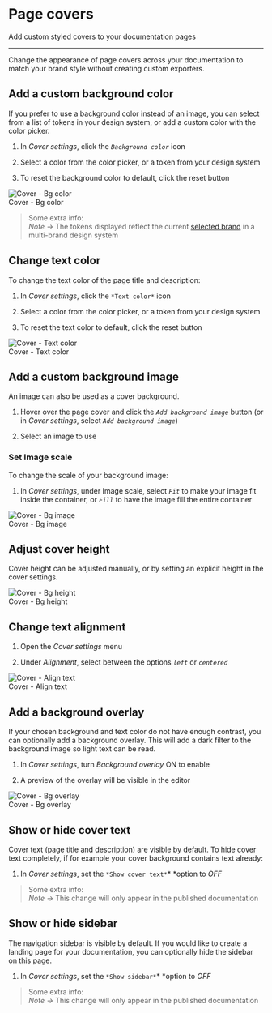 
# Page covers

Add custom styled covers to your documentation pages

---

Change the appearance of page covers across your documentation to match your brand style without creating custom exporters. 

## Add a custom background color

If you prefer to use a background color instead of an image, you can select from a list of tokens in your design system, or add a custom color with the color picker.

1. In *Cover settings*, click the *`Background color`* icon

1. Select a color from the color picker, or a token from your design system

1. To reset the background color to default, click the reset button

  
![Cover - Bg color](https://studio-assets.supernova.io/design-systems/6475/44252eab-26df-41f1-80d0-9fdc73e13508.png?Expires=1972252800&Policy=eyJTdGF0ZW1lbnQiOlt7IlJlc291cmNlIjoiaHR0cHM6Ly9zdHVkaW8tYXNzZXRzLnN1cGVybm92YS5pby9kZXNpZ24tc3lzdGVtcy82NDc1LzQ0MjUyZWFiLTI2ZGYtNDFmMS04MGQwLTlmZGM3M2UxMzUwOC5wbmciLCJDb25kaXRpb24iOnsiRGF0ZUxlc3NUaGFuIjp7IkFXUzpFcG9jaFRpbWUiOjE5NzIyNTI4MDB9fX1dfQ__&Signature=GAuTypZHQuF3hTbCSNQyuuMg-G6SoX~u1sU0j794irBRSxvoUUUH9ZJHAWZDzuFX5ZNrYf2fHMMkbGdE0KDkaLtaLg4P5gpxcqbG1UkwEuenYpLSxcLMSmt-KAC33uCS7ok9aQYSXdGnU7lFJE-E-1k-VEtc8a~NDvGVFVRMQDOhWu1fXKRm-wZyxdQHf6dc4HtqYEGt9FTTs1-LELqTByYlcBrLdOw5p19rPmSs~kri-o6CkK1EXA7krvwjiYpQcS2hqUeW5SaTlgBayYyzTNM0IWChWf2rYQl8C3HbikI1JG5R-pIAmew1wsL5VacyTP-11DxHuDKflzcnbcLNCw__&Key-Pair-Id=APKAJGK34LCCAUR7N6LA)  
Cover - Bg color  


> Some extra info:  
> *Note ->* The tokens displayed reflect the current [selected brand](https://learn.supernova.io/latest/documentation/using-brands.html#set-the-selected-brand) in a multi-brand design system

## Change text color

To change the text color of the page title and description:

1. In *Cover settings*, click the `*Text color*` icon

1. Select a color from the color picker, or a token from your design system

1. To reset the text color to default, click the reset button

  
![Cover - Text color](https://studio-assets.supernova.io/design-systems/6475/6d1fc3b8-26e3-4cc8-a49f-24a60c3bd294.png?Expires=1972252800&Policy=eyJTdGF0ZW1lbnQiOlt7IlJlc291cmNlIjoiaHR0cHM6Ly9zdHVkaW8tYXNzZXRzLnN1cGVybm92YS5pby9kZXNpZ24tc3lzdGVtcy82NDc1LzZkMWZjM2I4LTI2ZTMtNGNjOC1hNDlmLTI0YTYwYzNiZDI5NC5wbmciLCJDb25kaXRpb24iOnsiRGF0ZUxlc3NUaGFuIjp7IkFXUzpFcG9jaFRpbWUiOjE5NzIyNTI4MDB9fX1dfQ__&Signature=DL6Sbuxsl-O6zEH1yurK8PSpYJ~jH1jqRDCaRFnHBX4gQRO6qEPEjBpaASzuwA2jcJvYpnbMG42jJtDIpewc~zZtYZqHCgacZ-aOSrw5UKPahvHfcqstVPsxG85nJJ5lB7Aw3aJ6C7GrIAJzp4gBoa~9PIZM4o6diMITyoG4AWoiyPtlFuT1bOQNxKXQAId62G1ENR5gzpyF1NLHgRGdMgbTyjCiw83qAQi824rLRKiaTPKRtQ3dcCh-3Duh-I6X605JFhtg8Y-NaMFzmueldMdFs8qoy3ogMHQ5Il8KNlECe3yllIW0C8mNjlIPl~iCtQleAAikng2hNWLa7A59Xg__&Key-Pair-Id=APKAJGK34LCCAUR7N6LA)  
Cover - Text color  


## Add a custom background image

An image can also be used as a cover background. 

1. Hover over the page cover and click the *`Add background image`* button (or in *Cover settings*, select *`Add background image`*)

1. Select an image to use

### Set Image scale

To change the scale of your background image:

1. In *Cover settings*, under Image scale, select *`Fit`* to make your image fit inside the container, or *`Fill`* to have the image fill the entire container 

  
![Cover - Bg image](https://studio-assets.supernova.io/design-systems/6475/a1fe30be-b5d0-4103-98e6-ccb0b94cd21d.png?Expires=1972252800&Policy=eyJTdGF0ZW1lbnQiOlt7IlJlc291cmNlIjoiaHR0cHM6Ly9zdHVkaW8tYXNzZXRzLnN1cGVybm92YS5pby9kZXNpZ24tc3lzdGVtcy82NDc1L2ExZmUzMGJlLWI1ZDAtNDEwMy05OGU2LWNjYjBiOTRjZDIxZC5wbmciLCJDb25kaXRpb24iOnsiRGF0ZUxlc3NUaGFuIjp7IkFXUzpFcG9jaFRpbWUiOjE5NzIyNTI4MDB9fX1dfQ__&Signature=JJrg9emtGniO9gAtN4CN6l1e-EJdWBNufnkli3A~F2odcDwZSExAQ8lh74CLpGj4m6vxUeyP4Jk9Sx5GSdvC7ez68oIdZK1vrLM-L0mKIXFdRZVjQzIfeK8g3dMITjF1ZCbbOG7rQboJkukAennhzXb4uONHHEXoCWPMGixQ7exKLcwfYW4E7QvELompafdvIeUmzFpOdrFNi8cvqgIjFAyH2xJe8ZSeD36myNOK3LbqUv7rT7jhmb6slBI4pRm98QbWLSTFWgOEf4iEkq~aKLTtfY137oUX-Tgl7Ch4Ni8yV3NFPhlIlH~-kG7aXLykQRb1c4PbYeLnLmHFYTGmSA__&Key-Pair-Id=APKAJGK34LCCAUR7N6LA)  
Cover - Bg image  


## Adjust cover height

Cover height can be adjusted manually, or by setting an explicit height in the cover settings.

  
![Cover - Bg height](https://studio-assets.supernova.io/design-systems/6475/86dd6c5a-97e1-43c0-86b5-05cd99ead1b1.png?Expires=1972252800&Policy=eyJTdGF0ZW1lbnQiOlt7IlJlc291cmNlIjoiaHR0cHM6Ly9zdHVkaW8tYXNzZXRzLnN1cGVybm92YS5pby9kZXNpZ24tc3lzdGVtcy82NDc1Lzg2ZGQ2YzVhLTk3ZTEtNDNjMC04NmI1LTA1Y2Q5OWVhZDFiMS5wbmciLCJDb25kaXRpb24iOnsiRGF0ZUxlc3NUaGFuIjp7IkFXUzpFcG9jaFRpbWUiOjE5NzIyNTI4MDB9fX1dfQ__&Signature=jCCqjbbBLuPzXU51eZ-QmHIUP1Oi1uhp-kBYMnsTgaCdS74Vpdx-d4Bq9-eVeXLGCTNdVuciB5n2XPbANXxm5TDnvQCDwrqNLogAfx0XvAzAW-I~PK6MVYHDmhVeUnty0PVsBbX8vgAOTafe0~oJKk9eR72swksIQvb2L73ybu3pdl-MudWVr0ACfHvemyzPNj44kco4gzGSwHqYLQvZMYDW8er7yrpaLbM-NvPe3EBPr01F9vWqxjCJ39wvRFYxDXqq~G-v-e8mx1LYqm5dSbWKqzTBo6yxBsqmUNd~M-RqKjn5UdX-k7qyiBARR5z8qVaGp8GyKyjO68Tjyvv1HA__&Key-Pair-Id=APKAJGK34LCCAUR7N6LA)  
Cover - Bg height  


## Change text alignment

1. Open the *Cover settings* menu

1. Under *Alignment*, select between the options *`left`* or *`centered`*

  
![Cover - Align text](https://studio-assets.supernova.io/design-systems/6475/f31cddde-c042-49ac-8118-406bb41aa972.png?Expires=1972252800&Policy=eyJTdGF0ZW1lbnQiOlt7IlJlc291cmNlIjoiaHR0cHM6Ly9zdHVkaW8tYXNzZXRzLnN1cGVybm92YS5pby9kZXNpZ24tc3lzdGVtcy82NDc1L2YzMWNkZGRlLWMwNDItNDlhYy04MTE4LTQwNmJiNDFhYTk3Mi5wbmciLCJDb25kaXRpb24iOnsiRGF0ZUxlc3NUaGFuIjp7IkFXUzpFcG9jaFRpbWUiOjE5NzIyNTI4MDB9fX1dfQ__&Signature=fBTXAi1wo7JKTKtzJbsGuzcEXwOuZlsdfjEnrqsW87t-fR4sUyB7cLOJq8GjDFFGQsLsCL3VnSz0HMpfOok8EVisDs3VBwIIIOVi5EVTDBUVxkXkiWwwp-NjwCRsOuAbELTwIaBSHPaRInhE0c99-2SSxDWNOUwVqCEUVBdgbejVvA4M9iYnE10sx2MVb4vdLPWzs0l2XIv1mQLJIbGvqp9CHP9D3Fv0N9J5fRlKE6w1vNBd4DMwnRZLvBMocdgWXblOlQW5mnINXs9a9kgeA~VtyX4MWmFFIHP-wF2rF6mdrqvHnNbnm46QK7rbMCyzOiz~T2leWdQ0khz0n7LYSg__&Key-Pair-Id=APKAJGK34LCCAUR7N6LA)  
Cover - Align text  


## Add a background overlay

If your chosen background and text color do not have enough contrast, you can optionally add a background overlay. This will add a dark filter to the background image so light text can be read.

1. In *Cover settings*, turn *Background overlay* ON to enable

1. A preview of the overlay will be visible in the editor

  
![Cover - Bg overlay](https://studio-assets.supernova.io/design-systems/6475/258434fd-269d-4c39-99a6-719b11b6e14c.png?Expires=1972252800&Policy=eyJTdGF0ZW1lbnQiOlt7IlJlc291cmNlIjoiaHR0cHM6Ly9zdHVkaW8tYXNzZXRzLnN1cGVybm92YS5pby9kZXNpZ24tc3lzdGVtcy82NDc1LzI1ODQzNGZkLTI2OWQtNGMzOS05OWE2LTcxOWIxMWI2ZTE0Yy5wbmciLCJDb25kaXRpb24iOnsiRGF0ZUxlc3NUaGFuIjp7IkFXUzpFcG9jaFRpbWUiOjE5NzIyNTI4MDB9fX1dfQ__&Signature=RrvN5jSUjZxMr97eO7Ge62mEQf9yvHlZxPnsrQ7SIbrui0mY7mLuUOsoEqNlwMTCGGEtkzDE28A4pRHOWFua9oWyNB9EkeaoKTkqPS-Eesbvftuj3X23RUkG8tsDpftDL8vg~SmKa4AsIa8qG7t6PMn4HrSYX6-JCbzdRJD5szWuzrT~iu66EnSJUCyBla8C0YM0yNQIgqkKpwGLr3wAWr-3meLDb1sl2dXsU74MVfLiveQgATY0jVxHRvUVROK1DmGp5TyLboPXqyNIrlz4o~Y79E~AmPRWJZU3cbTHXcBLsX~9taY9m7rQLoeJSpr-YtvjCpMQAbnFDDEeqZiFtA__&Key-Pair-Id=APKAJGK34LCCAUR7N6LA)  
Cover - Bg overlay  


## Show or hide cover text

Cover text (page title and description) are visible by default. To hide cover text completely, if for example your cover background contains text already:

1. In *Cover settings*, set the `*Show cover text*`* *option to *OFF*

> Some extra info:  
> *Note ->* This change will only appear in the published documentation

## Show or hide sidebar

The navigation sidebar is visible by default. If you would like to create a landing page for your documentation, you can optionally hide the sidebar on this page.

1. In *Cover settings*, set the `*Show sidebar*`* *option to *OFF*

> Some extra info:  
> *Note ->* This change will only appear in the published documentation